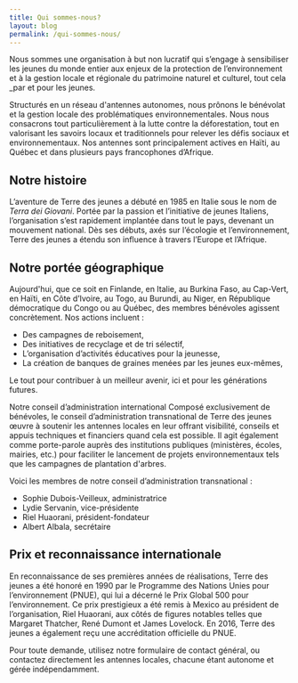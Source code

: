 ```yaml
---
title: Qui sommes-nous?
layout: blog
permalink: /qui-sommes-nous/
---
```

Nous sommes une organisation à but non lucratif qui s’engage à sensibiliser les jeunes du monde entier aux enjeux de la protection de l’environnement et à la gestion locale et régionale du patrimoine naturel et culturel, tout cela _par et pour les jeunes.

Structurés en un réseau d'antennes autonomes, nous prônons le bénévolat et la gestion locale des problématiques environnementales. Nous nous consacrons tout particulièrement à la lutte contre la déforestation, tout en valorisant les savoirs locaux et traditionnels pour relever les défis sociaux et environnementaux. Nos antennes sont principalement actives en Haïti, au Québec et dans plusieurs pays francophones d’Afrique.

## Notre histoire

L’aventure de Terre des jeunes a débuté en 1985 en Italie sous le nom de *Terra dei Giovani*. Portée par la passion et l’initiative de jeunes Italiens, l’organisation s’est rapidement implantée dans tout le pays, devenant un mouvement national. Dès ses débuts, axés sur l’écologie et l’environnement, Terre des jeunes a étendu son influence à travers l’Europe et l’Afrique.  

## Notre portée géographique 

Aujourd'hui, que ce soit en Finlande, en Italie, au Burkina Faso, au Cap-Vert, en Haïti, en Côte d’Ivoire, au Togo, au Burundi, au Niger, en République démocratique du Congo ou au Québec, des membres bénévoles agissent concrètement. Nos actions incluent :  

* Des campagnes de reboisement,  
* Des initiatives de recyclage et de tri sélectif,  
* L’organisation d’activités éducatives pour la jeunesse,  
* La création de banques de graines menées par les jeunes eux-mêmes,  

Le tout pour contribuer à un meilleur avenir, ici et pour les générations futures.  

Notre conseil d’administration international
Composé exclusivement de bénévoles, le conseil d’administration transnational de Terre des jeunes œuvre à soutenir les antennes locales en leur offrant visibilité, conseils et appuis techniques et financiers quand cela est possible. Il agit également comme porte-parole auprès des institutions publiques (ministères, écoles, mairies, etc.) pour faciliter le lancement de projets environnementaux tels que les campagnes de plantation d'arbres. 
 
Voici les membres de notre conseil d’administration transnational :  

* Sophie Dubois-Veilleux, administratrice  
* Lydie Servanin, vice-présidente  
* Riel Huaorani, président-fondateur  
* Albert Albala, secrétaire  

## Prix et reconnaissance internationale

En reconnaissance de ses premières années de réalisations, Terre des jeunes a été honoré en 1990 par le Programme des Nations Unies pour l’environnement (PNUE), qui lui a décerné le Prix Global 500 pour l’environnement. Ce prix prestigieux a été remis à Mexico au président de l’organisation, Riel Huaorani, aux côtés de figures notables telles que Margaret Thatcher, René Dumont et James Lovelock. En 2016, Terre des jeunes a également reçu une accréditation officielle du PNUE.

Pour toute demande, utilisez notre formulaire de contact général, ou contactez directement les antennes locales, chacune étant autonome et gérée indépendamment.  